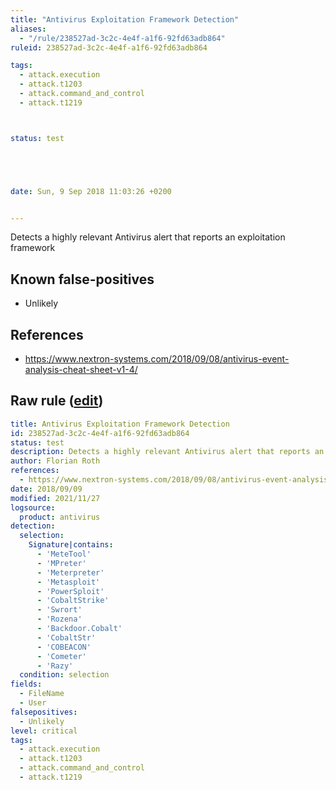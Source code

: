 ```yaml
---
title: "Antivirus Exploitation Framework Detection"
aliases:
  - "/rule/238527ad-3c2c-4e4f-a1f6-92fd63adb864"
ruleid: 238527ad-3c2c-4e4f-a1f6-92fd63adb864

tags:
  - attack.execution
  - attack.t1203
  - attack.command_and_control
  - attack.t1219



status: test





date: Sun, 9 Sep 2018 11:03:26 +0200


---
```


Detects a highly relevant Antivirus alert that reports an exploitation framework

<!--more-->


## Known false-positives

* Unlikely



## References

* https://www.nextron-systems.com/2018/09/08/antivirus-event-analysis-cheat-sheet-v1-4/


## Raw rule ([edit](https://github.com/SigmaHQ/sigma/edit/master/rules/application/antivirus/av_exploiting.yml))
```yaml
title: Antivirus Exploitation Framework Detection
id: 238527ad-3c2c-4e4f-a1f6-92fd63adb864
status: test
description: Detects a highly relevant Antivirus alert that reports an exploitation framework
author: Florian Roth
references:
  - https://www.nextron-systems.com/2018/09/08/antivirus-event-analysis-cheat-sheet-v1-4/
date: 2018/09/09
modified: 2021/11/27
logsource:
  product: antivirus
detection:
  selection:
    Signature|contains:
      - 'MeteTool'
      - 'MPreter'
      - 'Meterpreter'
      - 'Metasploit'
      - 'PowerSploit'
      - 'CobaltStrike'
      - 'Swrort'
      - 'Rozena'
      - 'Backdoor.Cobalt'
      - 'CobaltStr'
      - 'COBEACON'
      - 'Cometer'
      - 'Razy'
  condition: selection
fields:
  - FileName
  - User
falsepositives:
  - Unlikely
level: critical
tags:
  - attack.execution
  - attack.t1203
  - attack.command_and_control
  - attack.t1219

```
